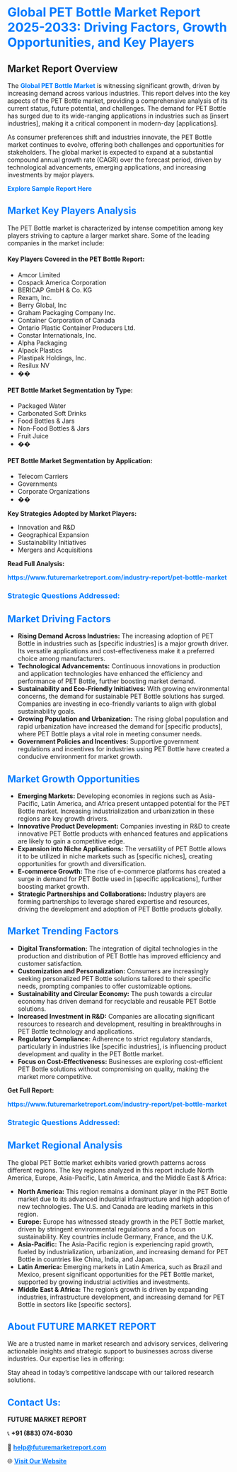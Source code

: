 <h1 style="color: #007BFF;">Global PET Bottle Market Report 2025-2033: Driving Factors, Growth Opportunities, and Key Players</h1>

<section id="overview">
<h2>Market Report Overview</h2>
<p>The <a href="https://www.futuremarketreport.com/industry-report/pet-bottle-market" style="color: #007BFF; text-decoration: none;"><strong>Global PET Bottle Market</strong></a> is witnessing significant growth, driven by increasing demand across various industries. This report delves into the key aspects of the PET Bottle market, providing a comprehensive analysis of its current status, future potential, and challenges. The demand for PET Bottle has surged due to its wide-ranging applications in industries such as [insert industries], making it a critical component in modern-day [applications].</p>
<p>As consumer preferences shift and industries innovate, the PET Bottle market continues to evolve, offering both challenges and opportunities for stakeholders. The global market is expected to expand at a substantial compound annual growth rate (CAGR) over the forecast period, driven by technological advancements, emerging applications, and increasing investments by major players.</p>
</section>

<section id="overview">
<p><a href="https://www.futuremarketreport.com/request-sample/reportId=113638" style="color: #007BFF; text-decoration: none;"><strong>Explore Sample Report Here</strong></a></p>
</section>

<section id="key-players">
<h2 style="color: #007BFF;">Market Key Players Analysis</h2>
<p>The PET Bottle market is characterized by intense competition among key players striving to capture a larger market share. Some of the leading companies in the market include:</p>
<h4>Key Players Covered in the PET Bottle Report:</h4>
<ul><li>Amcor Limited</li><li>Cospack America Corporation</li><li>BERICAP GmbH &amp; Co. KG</li><li>Rexam, Inc.</li><li>Berry Global, Inc</li><li>Graham Packaging Company Inc.</li><li>Container Corporation of Canada</li><li>Ontario Plastic Container Producers Ltd.</li><li>Constar Internationals, Inc.</li><li>Alpha Packaging</li><li>Alpack Plastics</li><li>Plastipak Holdings, Inc.</li><li>Resilux NV</li><li>��</li></ul>
<h4>PET Bottle Market Segmentation by Type:</h4>
<ul><li>Packaged Water</li><li>Carbonated Soft Drinks</li><li>Food Bottles &amp; Jars</li><li>Non-Food Bottles &amp; Jars</li><li>Fruit Juice</li><li>��</li></ul>

<h4>PET Bottle Market Segmentation by Application:</h4>
<ul><li>Telecom Carriers</li><li>Governments</li><li>Corporate Organizations</li><li>��</li></ul>
<p><strong>Key Strategies Adopted by Market Players:</strong></p>
<ul>
<li>Innovation and R&D</li>
<li>Geographical Expansion</li>
<li>Sustainability Initiatives</li>
<li>Mergers and Acquisitions</li>
</ul>
</section>

<section>
<p><strong>Read Full Analysis: </strong></p><a href="https://www.futuremarketreport.com/industry-report/pet-bottle-market" style="color: #007BFF; text-decoration: none;"><strong>https://www.futuremarketreport.com/industry-report/pet-bottle-market</strong></a>
<h3 style="color: #007BFF;">Strategic Questions Addressed:</h3>
</section>

<section id="driving-factors">
<h2 style="color: #007BFF;">Market Driving Factors</h2>
<ul>
<li><strong>Rising Demand Across Industries:</strong> The increasing adoption of PET Bottle in industries such as [specific industries] is a major growth driver. Its versatile applications and cost-effectiveness make it a preferred choice among manufacturers.</li>
<li><strong>Technological Advancements:</strong> Continuous innovations in production and application technologies have enhanced the efficiency and performance of PET Bottle, further boosting market demand.</li>
<li><strong>Sustainability and Eco-Friendly Initiatives:</strong> With growing environmental concerns, the demand for sustainable PET Bottle solutions has surged. Companies are investing in eco-friendly variants to align with global sustainability goals.</li>
<li><strong>Growing Population and Urbanization:</strong> The rising global population and rapid urbanization have increased the demand for [specific products], where PET Bottle plays a vital role in meeting consumer needs.</li>
<li><strong>Government Policies and Incentives:</strong> Supportive government regulations and incentives for industries using PET Bottle have created a conducive environment for market growth.</li>
</ul>
</section>

<section id="growth-opportunities">
<h2 style="color: #007BFF;">Market Growth Opportunities</h2>
<ul>
<li><strong>Emerging Markets:</strong> Developing economies in regions such as Asia-Pacific, Latin America, and Africa present untapped potential for the PET Bottle market. Increasing industrialization and urbanization in these regions are key growth drivers.</li>
<li><strong>Innovative Product Development:</strong> Companies investing in R&D to create innovative PET Bottle products with enhanced features and applications are likely to gain a competitive edge.</li>
<li><strong>Expansion into Niche Applications:</strong> The versatility of PET Bottle allows it to be utilized in niche markets such as [specific niches], creating opportunities for growth and diversification.</li>
<li><strong>E-commerce Growth:</strong> The rise of e-commerce platforms has created a surge in demand for PET Bottle used in [specific applications], further boosting market growth.</li>
<li><strong>Strategic Partnerships and Collaborations:</strong> Industry players are forming partnerships to leverage shared expertise and resources, driving the development and adoption of PET Bottle products globally.</li>
</ul>
</section>

<section id="trending-factors">
<h2 style="color: #007BFF;">Market Trending Factors</h2>
<ul>
<li><strong>Digital Transformation:</strong> The integration of digital technologies in the production and distribution of PET Bottle has improved efficiency and customer satisfaction.</li>
<li><strong>Customization and Personalization:</strong> Consumers are increasingly seeking personalized PET Bottle solutions tailored to their specific needs, prompting companies to offer customizable options.</li>
<li><strong>Sustainability and Circular Economy:</strong> The push towards a circular economy has driven demand for recyclable and reusable PET Bottle solutions.</li>
<li><strong>Increased Investment in R&D:</strong> Companies are allocating significant resources to research and development, resulting in breakthroughs in PET Bottle technology and applications.</li>
<li><strong>Regulatory Compliance:</strong> Adherence to strict regulatory standards, particularly in industries like [specific industries], is influencing product development and quality in the PET Bottle market.</li>
<li><strong>Focus on Cost-Effectiveness:</strong> Businesses are exploring cost-efficient PET Bottle solutions without compromising on quality, making the market more competitive.</li>
</ul>
</section>

<section>
<p><strong>Get Full Report: </strong></p><a href="https://www.futuremarketreport.com/industry-report/pet-bottle-market" style="color: #007BFF; text-decoration: none;"><strong>https://www.futuremarketreport.com/industry-report/pet-bottle-market</strong></a>
<h3 style="color: #007BFF;">Strategic Questions Addressed:</h3>
</section>


<section id="regional-analysis">
<h2 style="color: #007BFF;">Market Regional Analysis</h2>
<p>The global PET Bottle market exhibits varied growth patterns across different regions. The key regions analyzed in this report include North America, Europe, Asia-Pacific, Latin America, and the Middle East & Africa:</p>
<ul>
<li><strong>North America:</strong> This region remains a dominant player in the PET Bottle market due to its advanced industrial infrastructure and high adoption of new technologies. The U.S. and Canada are leading markets in this region.</li>
<li><strong>Europe:</strong> Europe has witnessed steady growth in the PET Bottle market, driven by stringent environmental regulations and a focus on sustainability. Key countries include Germany, France, and the U.K.</li>
<li><strong>Asia-Pacific:</strong> The Asia-Pacific region is experiencing rapid growth, fueled by industrialization, urbanization, and increasing demand for PET Bottle in countries like China, India, and Japan.</li>
<li><strong>Latin America:</strong> Emerging markets in Latin America, such as Brazil and Mexico, present significant opportunities for the PET Bottle market, supported by growing industrial activities and investments.</li>
<li><strong>Middle East & Africa:</strong> The region’s growth is driven by expanding industries, infrastructure development, and increasing demand for PET Bottle in sectors like [specific sectors].</li>
</ul>
</section>

<footer>
<h2 style="color: #007BFF;">About FUTURE MARKET REPORT</h2>
<p>We are a trusted name in market research and advisory services, delivering actionable insights and strategic support to businesses across diverse industries. Our expertise lies in offering:</p>

<p>Stay ahead in today’s competitive landscape with our tailored research solutions.</p>

<h2 style="color: #007BFF;">Contact Us:</h2>
<p><strong>FUTURE MARKET REPORT</strong></p>
<p>📞 <strong>+91 (883) 074-8030</strong></p>
<p>📧 <strong><a href="mailto:help@futuremarketreport.com" style="color: #007BFF;">help@futuremarketreport.com</a></strong></p>
<p>🌐 <strong><a href="https://www.futuremarketreport.com/" style="color: #007BFF;">Visit Our Website</a></strong></p>
</footer>